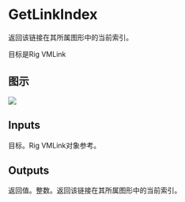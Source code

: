 # GetLinkIndex

返回该链接在其所属图形中的当前索引。

目标是Rig VMLink

## 图示

![]($-20221218-20444846.png)

## Inputs

目标。Rig VMLink对象参考。  

## Outputs

返回值。整数。返回该链接在其所属图形中的当前索引。

